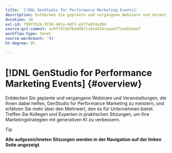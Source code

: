 ```yaml
---
title: '[!DNL GenStudio for Performance Marketing Events]'
description: Entdecken Sie geplante und vergangene Webinare und Veranstaltungen, die Ihnen dabei helfen, GenStudio for Performance Marketing zu meistern, und erfahren Sie mehr über den Mehrwert, den es für Unternehmen bietet. Treffen Sie Kollegen und Experten in praktischen Sitzungen, um Ihre Marketingstrategien mit generativen KI zu verbessern.
duration: 20
exl-id: f99f7b26-5f30-401a-b0f2-ebf7a9fded94
source-git-commit: ac0f7915bfbedd8f1c814420caaae7f1eeb5aeef
workflow-type: tm+mt
source-wordcount: '91'
ht-degree: 0%

---
```


# [!DNL GenStudio for Performance Marketing Events] {#overview}

Entdecken Sie geplante und vergangene Webinare und Veranstaltungen, die Ihnen dabei helfen, GenStudio for Performance Marketing zu meistern, und erfahren Sie mehr über den Mehrwert, den es für Unternehmen bietet. Treffen Sie Kollegen und Experten in praktischen Sitzungen, um Ihre Marketingstrategien mit generativen KI zu verbessern.

>[!TIP]
>
>**Alle aufgezeichneten Sitzungen werden in der Navigation auf der linken Seite angezeigt**.
